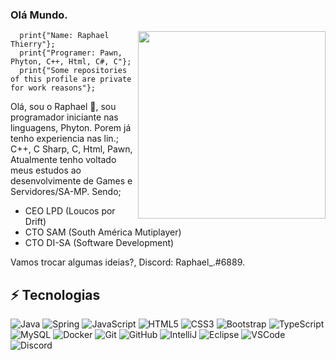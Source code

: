 ### Olá Mundo.

<img align="right" src="https://i.pinimg.com/originals/85/76/e7/8576e72412abae39b4d2cfb74f81d999.gif" width="300"/>

```Pawn
  print{"Name: Raphael Thierry"};
  print{"Programer: Pawn, Phyton, C++, Html, C#, C"};
  print{"Some repositories of this profile are private for work reasons"};
```

Olá, sou o Raphael 👋, sou programador iniciante nas linguagens, Phyton.
Porem já tenho experiencia nas lin.; C++, C Sharp, C, Html, Pawn,
Atualmente tenho voltado meus estudos ao desenvolvimente de Games e Servidores/SA-MP.
Sendo;

- CEO LPD (Loucos por Drift)
- CTO SAM (South América Mutiplayer)
- CTO DI-SA (Software Development)

Vamos trocar algumas ideias?, Discord: Raphael_.#6889.

## ⚡ Tecnologias 

![Java](https://img.shields.io/badge/-Java-007396?style=flat-square&logo=java)
![Spring](https://img.shields.io/badge/-Spring-6DB33F?style=flat-square&logo=spring&logoColor=white)
![JavaScript](https://img.shields.io/badge/-JavaScript-black?style=flat-square&logo=javascript)
![HTML5](https://img.shields.io/badge/-HTML5-E34F26?style=flat-square&logo=html5&logoColor=white)
![CSS3](https://img.shields.io/badge/-CSS3-1572B6?style=flat-square&logo=css3)
![Bootstrap](https://img.shields.io/badge/-Bootstrap-563D7C?style=flat-square&logo=bootstrap)
![TypeScript](https://img.shields.io/badge/-TypeScript-007ACC?style=flat-square&logo=typescript)
![MySQL](https://img.shields.io/badge/-MySQL-4479A1?style=flat-square&logo=mysql&logoColor=white)
![Docker](https://img.shields.io/badge/-Docker-2496ED?style=flat-square&logo=docker&logoColor=white)
![Git](https://img.shields.io/badge/-Git-black?style=flat-square&logo=git)
![GitHub](https://img.shields.io/badge/-GitHub-181717?style=flat-square&logo=github)
![IntelliJ](https://img.shields.io/badge/-IntelliJ%20IDEA-black?style=flat-square&logo=intellij-idea&logoColor=white)
![Eclipse](https://img.shields.io/badge/-Eclipse-2C2255?style=flat-square&logo=eclipse&logoColor=white)
![VSCode](https://img.shields.io/badge/-VSCode-007ACC?style=flat-square&logo=visual-studio-code&logoColor=white)
![Discord](https://static.wixstatic.com/media/856ce2_89444f5893514eed97833b358cae001c~mv2.png/v1/fill/w_980,h_490,al_c,q_90,usm_0.66_1.00_0.01/C-For-Beginner-Operators.webp)
